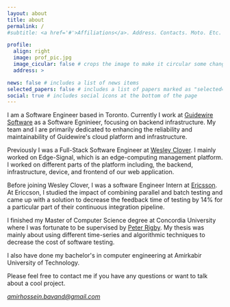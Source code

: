 ```yaml
---
layout: about
title: about
permalink: /
#subtitle: <a href='#'>Affiliations</a>. Address. Contacts. Moto. Etc.

profile:
  align: right
  image: prof_pic.jpg
  image_cicular: false # crops the image to make it circular some changes
  address: >

news: false # includes a list of news items
selected_papers: false # includes a list of papers marked as "selected={true}"
social: true # includes social icons at the bottom of the page
---
```


I am a Software Engineer based in Toronto. Currently I work at <a href="https://www.guidewire.com">Guidewire Software</a> as a Software Egninieer, focusing on backend infrastructure. My team and I are primarily dedicated to enhancing the reliability and maintainability of Guidewire's cloud platform and infrastructure.

Previously I was a Full-Stack Software Engineer at <a href="https://www.wesleyclover.com">Wesley Clover</a>. I mainly worked on Edge-Signal, which is an edge-computing management platform. I worked on different parts of the platform including, the backend, infrastructure, device, and frontend of our web application.

Before joining Wesley Clover, I was a software Engineer Intern at <a href="https://www.ericsson.com/en">Ericsson</a>. At Ericcson, I studied the impact of combining parallel and batch testing and came up with a solution to decrease the feedback time of testing by 14% for a particular part of their continuous integration pipeline.

I finished my Master of Computer Science degree at Concordia University where I was fortunate to be supervised by <a href="https://users.encs.concordia.ca/~pcr/">Peter Rigby</a>. My thesis was mainly about using different time-series and algorithmic techniques to decrease the cost of software testing.

I also have done my bachelor's in computer engineering at Amirkabir University of Technology.

Please feel free to contact me if you have any questions or want to talk about a cool project.

<i class="fas fa-envelope"> amirhossein.bavand@gmail.com
</i>

